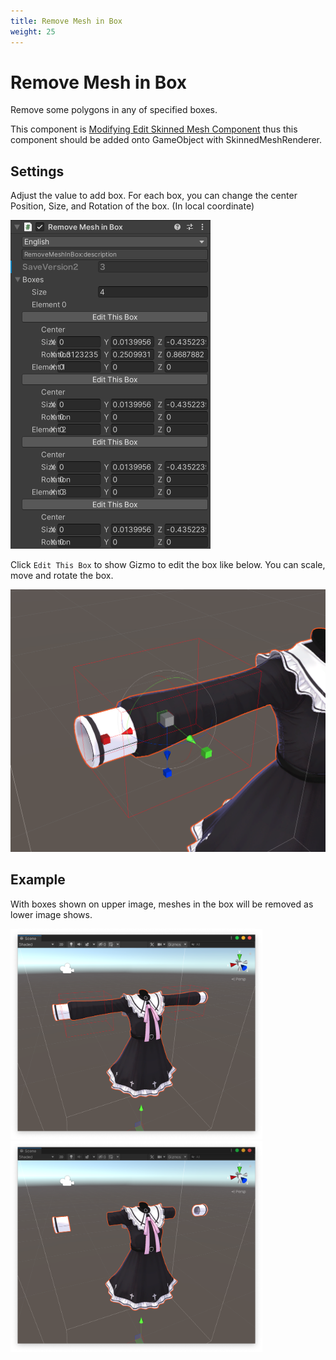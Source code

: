 ```yaml
---
title: Remove Mesh in Box
weight: 25
---
```


# Remove Mesh in Box

Remove some polygons in any of specified boxes.

This component is [Modifying Edit Skinned Mesh Component](../edit-skinned-mesh-components#modifying-component) thus this component should be added onto GameObject with SkinnedMeshRenderer.

## Settings

Adjust the value to add box.
For each box, you can change the center Position, Size, and Rotation of the box. (In local coordinate)

![component.png](component.png)

Click `Edit This Box` to show Gizmo to edit the box like below. You can scale, move and rotate the box.

<img src="gizmo.png" width="563">

## Example

With boxes shown on upper image, meshes in the box will be removed as lower image shows.

<img src="before.png" width="403">
<img src="after.png" width="403">
